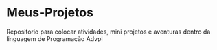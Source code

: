 # Meus-Projetos

Repositorio para colocar atividades, mini projetos e aventuras dentro da linguagem de Programação Advpl

